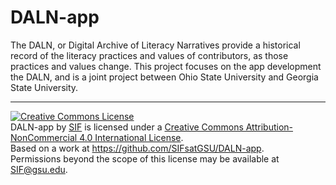 # DALN-app
The DALN, or Digital Archive of Literacy Narratives provide a historical record of the literacy practices and values of contributors, as those practices and values change. This project focuses on the app development the DALN, and is a joint project between Ohio State University and Georgia State University.

***

<a rel="license" href="http://creativecommons.org/licenses/by-nc/4.0/"><img alt="Creative Commons License" style="border-width:0" src="https://i.creativecommons.org/l/by-nc/4.0/88x31.png" /></a><br /><span xmlns:dct="http://purl.org/dc/terms/" property="dct:title">DALN-app</span> by <a xmlns:cc="http://creativecommons.org/ns#" href="http://sites.gsu.edu/innovation/" property="cc:attributionName" rel="cc:attributionURL">SIF</a> is licensed under a <a rel="license" href="http://creativecommons.org/licenses/by-nc/4.0/">Creative Commons Attribution-NonCommercial 4.0 International License</a>.<br />Based on a work at <a xmlns:dct="http://purl.org/dc/terms/" href="https://github.com/SIFsatGSU/DALN-app" rel="dct:source">https://github.com/SIFsatGSU/DALN-app</a>.<br />Permissions beyond the scope of this license may be available at <a xmlns:cc="http://creativecommons.org/ns#" href="SIF@gsu.edu" rel="cc:morePermissions">SIF@gsu.edu</a>.
